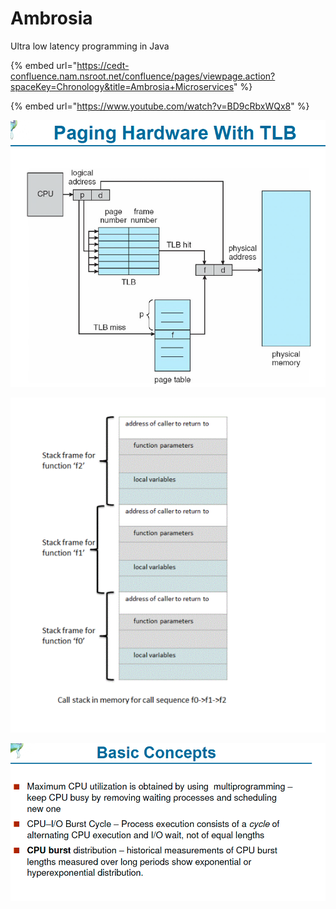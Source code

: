# Ambrosia

Ultra low latency programming in Java 

{% embed url="https://cedt-confluence.nam.nsroot.net/confluence/pages/viewpage.action?spaceKey=Chronology&title=Ambrosia+Microservices" %}

{% embed url="https://www.youtube.com/watch?v=BD9cRbxWQx8" %}





![](../.gitbook/assets/image%20%28100%29.png)

![](../.gitbook/assets/image%20%28164%29.png)

![](../.gitbook/assets/image%20%28150%29.png)



